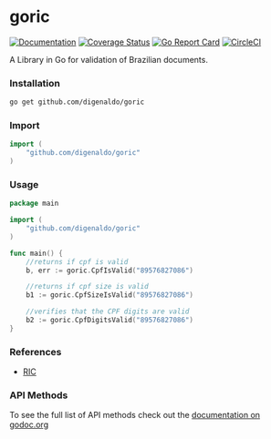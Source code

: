 # goric

[![Documentation](https://godoc.org/github.com/digenaldo/goric?status.svg)](http://godoc.org/github.com/digenaldo/goric)
[![Coverage Status](https://coveralls.io/repos/github/digenaldo/goric/badge.svg?branch=master)](https://coveralls.io/github/digenaldo/goric?branch=master)
[![Go Report Card](https://goreportcard.com/badge/github.com/digenaldo/goric)](https://goreportcard.com/report/github.com/digenaldo/goric)
[![CircleCI](https://circleci.com/gh/digenaldo/goric/tree/master.svg?style=svg)](https://circleci.com/gh/digenaldo/goric/tree/master)

A Library in Go for validation of Brazilian documents.

### Installation

```bash
go get github.com/digenaldo/goric
```

### Import

```go
import (
	"github.com/digenaldo/goric"
)
```

### Usage

```go
package main

import (
	"github.com/digenaldo/goric"
)

func main() {
	//returns if cpf is valid
	b, err := goric.CpfIsValid("89576827086")

	//returns if cpf size is valid
	b1 := goric.CpfSizeIsValid("89576827086")

	//verifies that the CPF digits are valid
	b2 := goric.CpfDigitsValid("89576827086")
}
```

### References

- [RIC](http://www.justica.gov.br/Acesso/governanca/ric)

### API Methods

To see the full list of API methods check out the [documentation on godoc.org](https://godoc.org/github.com/digenaldo/goric)
